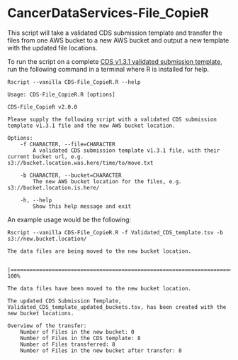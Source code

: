 # CancerDataServices-File_CopieR
This script will take a validated CDS submission template and transfer the files from one AWS bucket to a new AWS bucket and output a new template with the updated file locations.

To run the script on a complete [CDS v1.3.1 validated submission template](https://github.com/CBIIT/CancerDataServices-SubmissionValidationR), run the following command in a terminal where R is installed for help.

```
Rscript --vanilla CDS-File_CopieR.R --help
```

```
Usage: CDS-File_CopieR.R [options]

CDS-File_CopieR v2.0.0

Please supply the following script with a validated CDS submission template v1.3.1 file and the new AWS bucket location.

Options:
	-f CHARACTER, --file=CHARACTER
		A validated CDS submission template v1.3.1 file, with their current bucket url, e.g. s3://bucket.location.was.here/time/to/move.txt

	-b CHARACTER, --bucket=CHARACTER
		The new AWS bucket location for the files, e.g. s3://bucket.location.is.here/

	-h, --help
		Show this help message and exit
```

An example usage would be the following:

```
Rscript --vanilla CDS-File_CopieR.R -f Validated_CDS_template.tsv -b s3://new.bucket.location/

The data files are being moved to the new bucket location.

  |======================================================================| 100%

The data files have been moved to the new bucket location.

The updated CDS Submission Template, Validated_CDS_template_updated_buckets.tsv, has been created with the new bucket locations.

Overview of the transfer:
	Number of Files in the new bucket: 0
	Number of Files in the CDS template: 8
	Number of Files transferred: 8
	Number of Files in the new bucket after transfer: 8
```
